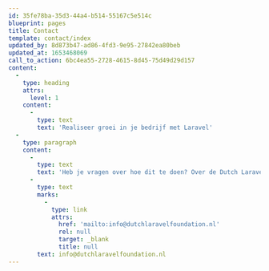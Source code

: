 ```yaml
---
id: 35fe78ba-35d3-44a4-b514-55167c5e514c
blueprint: pages
title: Contact
template: contact/index
updated_by: 8d873b47-ad86-4fd3-9e95-27842ea80beb
updated_at: 1653468069
call_to_action: 6bc4ea55-2728-4615-8d45-75d49d29d157
content:
  -
    type: heading
    attrs:
      level: 1
    content:
      -
        type: text
        text: 'Realiseer groei in je bedrijf met Laravel'
  -
    type: paragraph
    content:
      -
        type: text
        text: 'Heb je vragen over hoe dit te doen? Over de Dutch Laravel Foundation? Vul dan onderstaand contactformulier in. Uiteraard kun je ook mailen naar '
      -
        type: text
        marks:
          -
            type: link
            attrs:
              href: 'mailto:info@dutchlaravelfoundation.nl'
              rel: null
              target: _blank
              title: null
        text: info@dutchlaravelfoundation.nl
---
```

